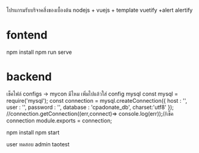 โปรแกรมรับบริจาคสิ่งของเบื้องต้น nodejs + vuejs +  template vuetify +alert alertify

# fontend
npm install
npm run serve

# backend
เช็คไฟล์ configs -> mycon มีไหม เพิ่มไปแล้วใส่ config mysql
const mysql = require('mysql');
const connection  = mysql.createConnection({
  host            : '',
  user            : '',
  password        : '',
  database        : 'cpadonate_db',
  charset:'utf8'
});
//connection.getConnection((err,connect)=> console.log(err));//เช็ค connection 
module.exports = connection;

npm install 
npm start



user ทดสอบ admin taotest

